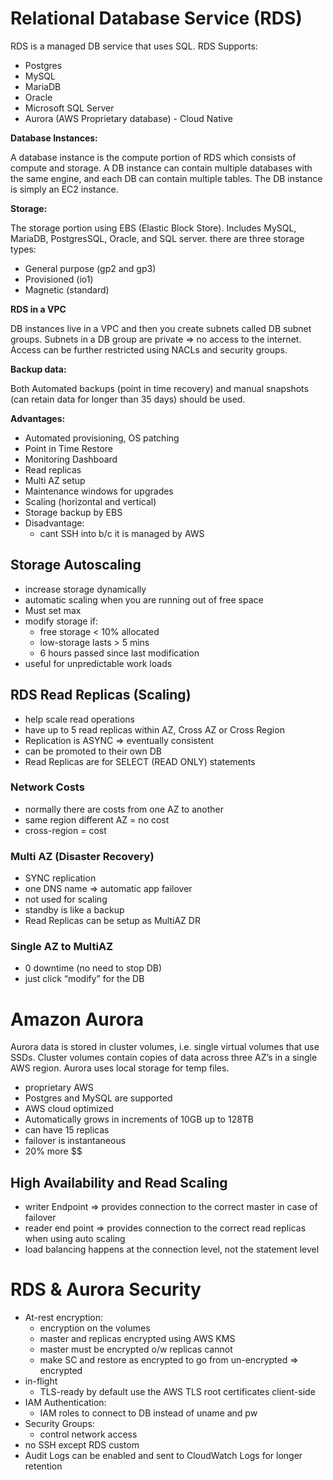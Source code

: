 # Relational Database Service (RDS)

RDS is a managed DB service that uses SQL. RDS Supports:

- Postgres
- MySQL
- MariaDB
- Oracle
- Microsoft SQL Server
- Aurora (AWS Proprietary database) - Cloud Native

**Database Instances:**

A database instance is the compute portion of RDS which consists of compute and storage. A DB instance can contain multiple databases with the same engine, and each DB can contain multiple tables. The DB instance is simply an EC2 instance.

**Storage:**

The storage portion using EBS (Elastic Block Store). Includes MySQL, MariaDB, PostgresSQL, Oracle, and SQL server. there are three storage types:

- General purpose (gp2 and gp3)
- Provisioned (io1)
- Magnetic (standard)

**RDS in a VPC**

DB instances live in a VPC and then you create subnets called DB subnet groups. Subnets in a DB group are private ⇒ no access to the internet. Access can be further restricted using NACLs and security groups.

**Backup data:**

Both Automated backups (point in time recovery) and manual snapshots (can retain data for longer than 35 days) should be used.

**Advantages:**

- Automated provisioning, OS patching
- Point in Time Restore
- Monitoring Dashboard
- Read replicas
- Multi AZ setup
- Maintenance windows for upgrades
- Scaling (horizontal and vertical)
- Storage backup by EBS
- Disadvantage:
    - cant SSH into b/c it is managed by AWS

## Storage Autoscaling


- increase storage dynamically
- automatic scaling when you are running out of free space
- Must set max
- modify storage if:
    - free storage < 10% allocated
    - low-storage lasts > 5 mins
    - 6 hours passed since last modification
- useful for unpredictable work loads

## RDS Read Replicas (Scaling)


- help scale read operations
- have up to 5 read replicas within AZ, Cross AZ or Cross Region
- Replication is ASYNC ⇒ eventually consistent
- can be promoted to their own DB
- Read Replicas are for SELECT (READ ONLY) statements

### Network Costs

- normally there are costs from one AZ to another
- same region different AZ = no cost
- cross-region = cost


  

### Multi AZ (Disaster Recovery)


- SYNC replication
- one DNS name ⇒ automatic app failover
- not used for scaling
- standby is like a backup
- Read Replicas can be setup as MultiAZ DR

### Single AZ to MultiAZ


- 0 downtime (no need to stop DB)
- just click “modify” for the DB

  

# Amazon Aurora

Aurora data is stored in cluster volumes, i.e. single virtual volumes that use SSDs. Cluster volumes contain copies of data across three AZ’s in a single AWS region. Aurora uses local storage for temp files.

- proprietary AWS
- Postgres and MySQL are supported
- AWS cloud optimized
- Automatically grows in increments of 10GB up to 128TB
- can have 15 replicas
- failover is instantaneous
- 20% more $$

## High Availability and Read Scaling


- writer Endpoint ⇒ provides connection to the correct master in case of failover
- reader end point ⇒ provides connection to the correct read replicas when using auto scaling
- load balancing happens at the connection level, not the statement level

# RDS & Aurora Security

- At-rest encryption:
    - encryption on the volumes
    - master and replicas encrypted using AWS KMS
    - master must be encrypted o/w replicas cannot
    - make SC and restore as encrypted to go from un-encrypted ⇒ encrypted
- in-flight
    - TLS-ready by default use the AWS TLS root certificates client-side
- IAM Authentication:
    - IAM roles to connect to DB instead of uname and pw
- Security Groups:
    - control network access
- no SSH except RDS custom
- Audit Logs can be enabled and sent to CloudWatch Logs for longer retention
